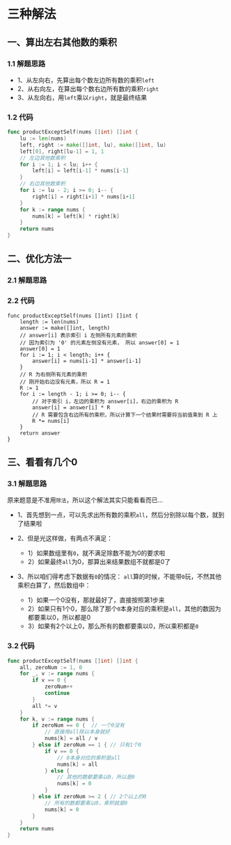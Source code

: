 # 三种解法
## 一、算出左右其他数的乘积
### 1.1 解题思路
* 1、从左向右，先算出每个数左边所有数的乘积``left``
* 2、从右向左，在算出每个数右边所有数的乘积``right``
* 3、从左向右，用``left``乘以``right``，就是最终结果

### 1.2 代码
```go
func productExceptSelf(nums []int) []int {
	lu := len(nums)
	left, right := make([]int, lu), make([]int, lu)
	left[0], right[lu-1] = 1, 1
	// 左边其他数乘积
	for i := 1; i < lu; i++ {
		left[i] = left[i-1] * nums[i-1]
	}
	// 右边其他数乘积
	for i := lu - 2; i >= 0; i-- {
		right[i] = right[i+1] * nums[i+1]
	}
	for k := range nums {
		nums[k] = left[k] * right[k]
	}
	return nums
}
```
## 二、优化方法一
### 2.1 解题思路
### 2.2 代码
```
func productExceptSelf(nums []int) []int {
	length := len(nums)
	answer := make([]int, length)
	// answer[i] 表示索引 i 左侧所有元素的乘积
	// 因为索引为 '0' 的元素左侧没有元素， 所以 answer[0] = 1
	answer[0] = 1
	for i := 1; i < length; i++ {
		answer[i] = nums[i-1] * answer[i-1]
	}
	// R 为右侧所有元素的乘积
	// 刚开始右边没有元素，所以 R = 1
	R := 1
	for i := length - 1; i >= 0; i-- {
		// 对于索引 i，左边的乘积为 answer[i]，右边的乘积为 R
		answer[i] = answer[i] * R
		// R 需要包含右边所有的乘积，所以计算下一个结果时需要将当前值乘到 R 上
		R *= nums[i]
	}
	return answer
}
```
## 三、看看有几个0
### 3.1 解题思路
原来题意是不准用``除法``，所以这个解法其实只能看看而已...

* 1、首先想到一点，可以先求出所有数的乘积``all``，然后分别除以每个数，就到了结果啦

* 2、但是光这样做，有两点不满足：
    * 1）如果数组里有``0``，就不满足除数不能为0的要求啦
    * 2）如果最终``all``为0，那算出来结果数组不就都是0了

* 3、所以咱们得考虑下数据有``0``的情况：
``all``算的时候，不能带``0``玩，不然其他乘积白算了，然后数组中：  
    * 1）如果一个0没有，那就最好了，直接按照第1步来
    * 2）如果只有1个0，那么除了那个``0``本身对应的乘积是``all``，其他的数因为都要乘以0，所以都是0
    * 3）如果有2个以上0，那么所有的数都要乘以0，所以乘积都是``0``
### 3.2 代码

```go
func productExceptSelf(nums []int) []int {
	all, zeroNum := 1, 0
	for _, v := range nums {
		if v == 0 {
			zeroNum++
			continue
		}
		all *= v
	}
	for k, v := range nums {
		if zeroNum == 0 {  // 一个0没有
			// 直接用all除以本身就好
			nums[k] = all / v
		} else if zeroNum == 1 { // 只有1个0
			if v == 0 {
				// 0本身对应的乘积是all
				nums[k] = all
			} else {
				// 其他的数都要乘以0，所以是0
				nums[k] = 0
			}
		} else if zeroNum >= 2 { // 2个以上的0
			// 所有的数都要乘以0，乘积就是0
			nums[k] = 0
		}
	}
	return nums
}
```

